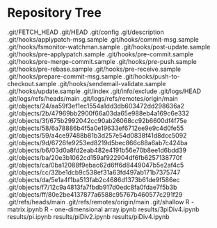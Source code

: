 # Repository Tree

.git/FETCH_HEAD
.git/HEAD
.git/config
.git/description
.git/hooks/applypatch-msg.sample
.git/hooks/commit-msg.sample
.git/hooks/fsmonitor-watchman.sample
.git/hooks/post-update.sample
.git/hooks/pre-applypatch.sample
.git/hooks/pre-commit.sample
.git/hooks/pre-merge-commit.sample
.git/hooks/pre-push.sample
.git/hooks/pre-rebase.sample
.git/hooks/pre-receive.sample
.git/hooks/prepare-commit-msg.sample
.git/hooks/push-to-checkout.sample
.git/hooks/sendemail-validate.sample
.git/hooks/update.sample
.git/index
.git/info/exclude
.git/logs/HEAD
.git/logs/refs/heads/main
.git/logs/refs/remotes/origin/main
.git/objects/24/aa59f3ef1ec1554a1dd3db603472dd298636a2
.git/objects/2b/47969bb2900f66a03da65e988eb4a169c6e332
.git/objects/3f/675b2992042cc90ab26068cc92b6600df4f75e
.git/objects/58/6a78886b4f5a0e19633ef6712ee9e9c4d0fe55
.git/objects/59/a4ce97488b81b3d257e54d0838f41d8dcc5092
.git/objects/9d/6726fe9253ed8219d5bec866c88a6ab7c424ba
.git/objects/b6/03d0a8fd2eab482e4191b56e70b8ee1d6bdd39
.git/objects/ba/20e3b1062cd159af922904df6fb6257138770f
.git/objects/ca/0ba12088f9ebac62d6ff6d8449047b5e2af4c5
.git/objects/cc/32be1dcb9c538ef31a63fd497ab171b7375747
.git/objects/da/5e1a4f1ba513fab2c4686d1373b61de9f586ec
.git/objects/f7/12c9a4813fa7fbdb917d0edc8fa0fdae7f5b3b
.git/objects/ff/80e2be4137877a6588c95767b460577c291f29
.git/refs/heads/main
.git/refs/remotes/origin/main
.git/shallow
R - matrix.ipynb
R - one-dimensional array.ipynb
results/3piDiv4.ipynb
results/pi.ipynb
results/piDiv2.ipynb
results/piDiv4.ipynb
